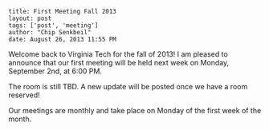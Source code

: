 ```
title: First Meeting Fall 2013
layout: post
tags: ['post', 'meeting']
author: "Chip Senkbeil"
date: August 26, 2013 11:55 PM
```

Welcome back to Virginia Tech for the fall of 2013! I am pleased to announce
that our first meeting will be held next week on Monday, September 2nd, at
6:00 PM.

The room is still TBD. A new update will be posted once we have a room
reserved!

Our meetings are monthly and take place on Monday of the first week of the
month.

